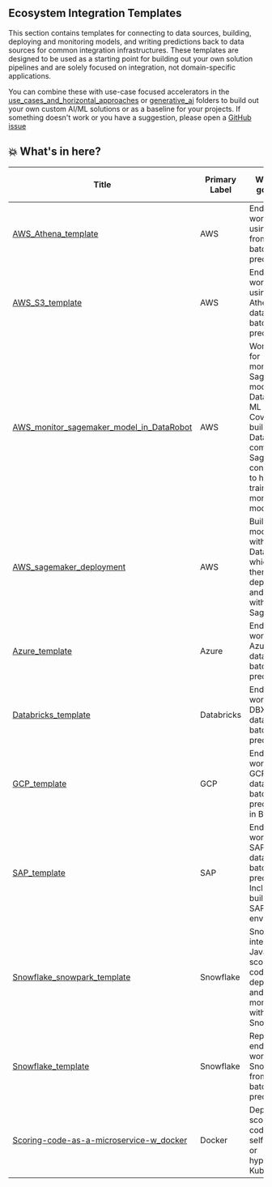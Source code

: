 ## Ecosystem Integration Templates
This section contains templates for connecting to data sources, building, deploying and monitoring models, and writing predictions back to data sources for common integration infrastructures. These templates are designed to be used as a starting point for building out your own solution pipelines and are solely focused on integration, not domain-specific applications. 

You can combine these with use-case focused accelerators in the [use_cases_and_horizontal_approaches](https://github.com/datarobot-community/ai-accelerators/tree/main/use_cases_and_horizontal_approaches) or [generative_ai](https://github.com/datarobot-community/ai-accelerators/main/update-structure/generative_ai) folders to build out your own custom AI/ML solutions or as a baseline for your projects. If something doesn't work or you have a suggestion, please open a [GitHub issue](https://github.com/datarobot-community/ai-accelerators/issues)

## 💥 What's in here?
| Title | Primary Label | What it's good for | Other Labels| Extensibility to other Integrations |
|---|---|---|---|---|
| [AWS_Athena_template](https://github.com/datarobot-community/ai-accelerators/tree/main/ecosystem_integration_templates/AWS_Athena_template) | AWS| End-to-end workflow using S3 from data to batch predictions | AutoML | Low, AWS focused |
| [AWS_S3_template](https://github.com/datarobot-community/ai-accelerators/tree/main/ecosystem_integration_templates/AWS_Athena_template) | AWS| End-to-end workflow using Athena from data to batch predictions | AutoML | Low, AWS focused |
| [AWS_monitor_sagemaker_model_in_DataRobot](https://github.com/datarobot-community/ai-accelerators/tree/main/ecosystem_integration_templates/AWS_monitor_sagemaker_model_in_DataRobot)| AWS| Workflow for monitornig Sagemaker models with DataRobot ML Ops. Covers building DataRobot compatible Sagemaker containers to host, train, and monitor models | Sagemaker, ML Ops | Low, AWS focused, but broadly applies to non-AutoML Sagemaker deployments |
| [AWS_sagemaker_deployment](https://github.com/datarobot-community/ai-accelerators/tree/main/ecosystem_integration_templates/AWS_sagemaker_deployment)  | AWS | Building models within DataRobot which will then be deployed and hosted within AWS SageMaker | AutoML, Sagemaker | Low, AWS focused |
| [Azure_template](https://github.com/datarobot-community/ai-accelerators/tree/main/ecosystem_integration_templates/Azure_template) | Azure  | End-to-end workflow in Azure from data to batch predictions | AutoML | Low, Azure focused |
| [Databricks_template](https://github.com/datarobot-community/ai-accelerators/tree/main/ecosystem_integration_templates/Databricks_template) | Databricks | End-to-end workflow in DBX from data to batch predictions | AutoML, Spark | Low, Databricks focused |
| [GCP_template](https://github.com/datarobot-community/ai-accelerators/tree/alevan/update-structure/ecosystem_integration_templates/GCP_template) | GCP | End-to-end workflow in GCP from data to batch predictions in BigQuery | AutoML, BigQuery | Low, GCP focused |
| [SAP_template](https://github.com/datarobot-community/ai-accelerators/tree/main/ecosystem_integration_templates/SAP_template) | SAP | End-to-end workflow in SAP from data to batch predictions. Includes building out SAP HANA environment | AutoML | Low, SAP Focused |
| [Snowflake_snowpark_template](https://github.com/datarobot-community/ai-accelerators/tree/main/ecosystem_integration_templates/Snowflake_snowpark_template) |Snowflake| Snowpark integration, Java scoring code deployment and monitoring with PPS in Snowflake | Snowpark, AutoML | Low, Snowflake focused |
| [Snowflake_template](https://github.com/datarobot-community/ai-accelerators/tree/main/ecosystem_integration_templates/Snowflake_template) | Snowflake  | Repeatable end-to-end workflow in Snowflake from data to batch predictions | AutoML | Low, Snowflake focused |
| [Scoring-code-as-a-microservice-w_docker](https://github.com/datarobot-community/ai-accelerators/tree/main/ecosystem_integration_templates/scoring-code-as-microservice-w_docker) | Docker | Deploy scoring code on self-hosted or hyperscaler Kubernetes | Kubernetes | High, runs on CLI, AWS Sagemaker, Apache Spark, Snowflake, Java project|
